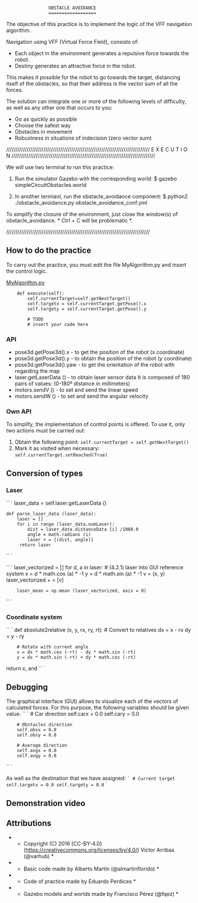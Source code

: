                     OBSTACLE AVOIDANCE
                    ==================

The objective of this practice is to implement the logic of the VFF navigation
algorithm.

Navigation using VFF (Virtual Force Field), consists of:
- Each object in the environment generates a repulsive force towards the robot.
- Destiny generates an attractive force in the robot.

This makes it possible for the robot to go towards the target, distancing itself
of the obstacles, so that their address is the vector sum of
all the forces.

The solution can integrate one or more of the following levels
of difficulty, as well as any other one that occurs to you:
* Go as quickly as possible
* Choose the safest way
* Obstacles in movement
* Robustness in situations of indecision (zero vector sum)


/////////////////////////////////////////////////////////////////////////////
                         E X E C U T I O N
/////////////////////////////////////////////////////////////////////////////

We will use two terminal to run this practice:

1. Run the simulator Gazebo with the corresponding world:
$ gazebo simpleCircuitObstacles.world

2. In another termianl, run the obstacle_avoidance component:
$ python2 ./obstacle_avoidance.py obstacle_avoidance_conf.yml


To simplify the closure of the environment, just close the
window(s) of obstacle_avoidance. * Ctrl + C will be problematic *.

/////////////////////////////////////////////////////////////////////////////

## How to do the practice
To carry out the practice, you must edit the file MyAlgorithm.py and
insert the control logic.

[MyAlgorithm.py](MyAlgorithm.py#L121)
```
    def execute(self):
        self.currentTarget=self.getNextTarget()
        self.targetx = self.currentTarget.getPose().x
        self.targety = self.currentTarget.getPose().y

        # TODO
        # insert your code here
```

### API
* pose3d.getPose3d().x - to get the position of the robot (x coordinate)
* pose3d.getPose3d().y - to obtain the position of the robot (y coordinate)
* pose3d.getPose3d().yaw - to get the orientation of the robot with
  regarding the map
* laser.getLaserData () - to obtain laser sensor data
  It is composed of 180 pairs of values: (0-180º distance in millimeters)
* motors.sendV () - to set and send the linear speed
* motors.sendW () - to set and send the angular velocity

### Own API
To simplify, the implementation of control points is offered.
To use it, only two actions must be carried out:
1. Obtain the following point:
   `self.currentTarget = self.getNextTarget()`
2. Mark it as visited when necessary:
   `self.currentTarget.setReached(True)`


## Conversion of types
### Laser
`` `
    laser_data = self.laser.getLaserData ()

    def parse_laser_data (laser_data):
        laser = []
        for i in range (laser_data.numLaser):
            dist = laser_data.distanceData [i] /1000.0
            angle = math.radians (i)
            laser + = [(dist, angle)]
         return laser
`` `

`` `
        laser_vectorized = []
        for d, a in laser:
            # (4.2.1) laser into GUI reference system
            x = d * math.cos (a) * -1
            y = d * math.sin (a) * -1
            v = (x, y)
            laser_vectorized + = [v]

        laser_mean = np.mean (laser_vectorized, axis = 0)
`` `

### Coordinate system
`` `
    def absolute2relative (x, y, rx, ry, rt):
        # Convert to relatives
        dx = x - rx
        dy = y - ry

        # Rotate with current angle
        x = dx * math.cos (-rt) - dy * math.sin (-rt)
        y = dx * math.sin (-rt) + dy * math.cos (-rt)

return x, and
`` `


## Debugging
The graphical interface (GUI) allows to visualize each of the vectors of
calculated forces. For this purpose, the following variables should be given 
value:
`` `
        # Car direction
        self.carx = 0.0
        self.cary = 0.0

        # Obstacles direction
        self.obsx = 0.0
        self.obsy = 0.0

        # Average direction
        self.avgx = 0.0
        self.avgy = 0.0
`` `

As well as the destination that we have assigned:
`` `
        # Current target
        self.targetx = 0.0
        self.targety = 0.0
`` `

## Demonstration video


## Attributions
* * Copyright (C) 2016 [CC-BY-4.0] (https://creativecommons.org/licenses/by/4.0/) Victor Arribas (@varhub) *

* * Basic code made by Alberto Martín (@almartinflorido) *
* * Code of practice made by Eduardo Perdices *
* * Gazebo models and worlds made by Francisco Pérez (@fqez) *

